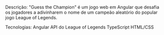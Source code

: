 Descrição:
"Guess the Champion" é um jogo web em Angular que desafia os jogadores a adivinharem o nome de um campeão aleatório do popular jogo League of Legends.

Tecnologias:
Angular
API do League of Legends
TypeScript
HTML/CSS
